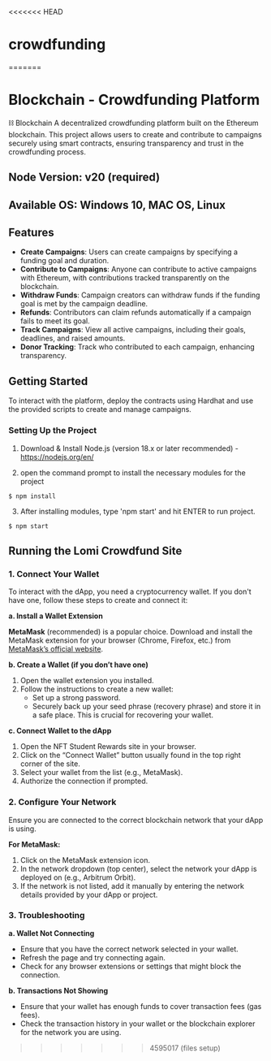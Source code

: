 <<<<<<< HEAD
# crowdfunding
=======
# Blockchain - Crowdfunding Platform

⛓️ Blockchain
 A decentralized crowdfunding platform built on the Ethereum blockchain. This project allows users to create and contribute to campaigns securely using smart contracts, ensuring transparency and trust in the crowdfunding process.

## Node Version: v20 (required)
## Available OS: Windows 10, MAC OS, Linux

## Features

- **Create Campaigns**: Users can create campaigns by specifying a funding goal and duration.
- **Contribute to Campaigns**: Anyone can contribute to active campaigns with Ethereum, with contributions tracked transparently on the blockchain.
- **Withdraw Funds**: Campaign creators can withdraw funds if the funding goal is met by the campaign deadline.
- **Refunds**: Contributors can claim refunds automatically if a campaign fails to meet its goal.
- **Track Campaigns**: View all active campaigns, including their goals, deadlines, and raised amounts.
- **Donor Tracking**: Track who contributed to each campaign, enhancing transparency.

## Getting Started

To interact with the platform, deploy the contracts using Hardhat and use the provided scripts to create and manage campaigns.

### Setting Up the Project
1) Download & Install Node.js (version 18.x or later recommended) - https://nodejs.org/en/

2) open the command prompt to install the necessary modules for the project
```
$ npm install
```
3) After installing modules, type 'npm start' and hit ENTER to run project.
```
$ npm start
```
## Running the Lomi Crowdfund Site

### 1. **Connect Your Wallet**

To interact with the dApp, you need a cryptocurrency wallet. If you don't have one, follow these steps to create and connect it:

**a. Install a Wallet Extension**

 **MetaMask** (recommended) is a popular choice. Download and install the MetaMask extension for your browser (Chrome, Firefox, etc.) from [MetaMask’s official website](https://metamask.io/download.html).

**b. Create a Wallet (if you don’t have one)**

1. Open the wallet extension you installed.
2. Follow the instructions to create a new wallet:
   - Set up a strong password.
   - Securely back up your seed phrase (recovery phrase) and store it in a safe place. This is crucial for recovering your wallet.

**c. Connect Wallet to the dApp**

1. Open the NFT Student Rewards site in your browser.
2. Click on the “Connect Wallet” button usually found in the top right corner of the site.
3. Select your wallet from the list (e.g., MetaMask).
4. Authorize the connection if prompted.

### 2. **Configure Your Network**

Ensure you are connected to the correct blockchain network that your dApp is using. 

**For MetaMask:**

1. Click on the MetaMask extension icon.
2. In the network dropdown (top center), select the network your dApp is deployed on (e.g., Arbitrum Orbit).
3. If the network is not listed, add it manually by entering the network details provided by your dApp or project.

### 3. **Troubleshooting**

**a. Wallet Not Connecting**

- Ensure that you have the correct network selected in your wallet.
- Refresh the page and try connecting again.
- Check for any browser extensions or settings that might block the connection.

**b. Transactions Not Showing**

- Ensure that your wallet has enough funds to cover transaction fees (gas fees).
- Check the transaction history in your wallet or the blockchain explorer for the network you are using.
>>>>>>> 4595017 (files setup)
